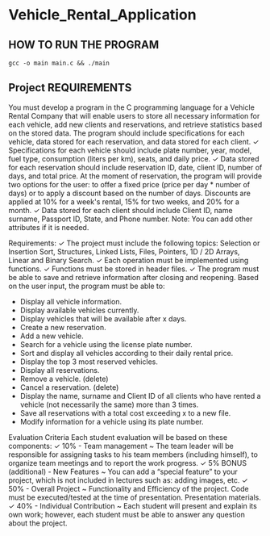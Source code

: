 # Vehicle_Rental_Application

## HOW TO RUN THE PROGRAM
```console
gcc -o main main.c && ./main
```

## Project REQUIREMENTS

You must develop a program in the C programming language for a Vehicle Rental Company that
will enable users to store all necessary information for each vehicle, add new clients and
reservations, and retrieve statistics based on the stored data. The program should include
specifications for each vehicle, data stored for each reservation, and data stored for each client.
✓ Specifications for each vehicle should include plate number, year, model, fuel type,
consumption (liters per km), seats, and daily price.
✓ Data stored for each reservation should include reservation ID, date, client ID, number of
days, and total price. At the moment of reservation, the program will provide two options
for the user: to offer a fixed price (price per day * number of days) or to apply a discount
based on the number of days. Discounts are applied at 10% for a week's rental, 15% for
two weeks, and 20% for a month.
✓ Data stored for each client should include Client ID, name surname, Passport ID, State,
and Phone number.
Note: You can add other attributes if it is needed.

Requirements:
✓ The project must include the following topics: Selection or Insertion Sort, Structures,
Linked Lists, Files, Pointers, 1D / 2D Arrays, Linear and Binary Search.
✓ Each operation must be implemented using functions.
✓ Functions must be stored in header files.
✓ The program must be able to save and retrieve information after closing and reopening.
Based on the user input, the program must be able to:
- Display all vehicle information.
- Display available vehicles currently.
- Display vehicles that will be available after x days.
- Create a new reservation.
- Add a new vehicle.
- Search for a vehicle using the license plate number.
- Sort and display all vehicles according to their daily rental price.
- Display the top 3 most reserved vehicles.
- Display all reservations.
- Remove a vehicle. (delete)
- Cancel a reservation. (delete)
- Display the name, surname and Client ID of all clients who have rented a vehicle (not
necessarily the same) more than 3 times.
- Save all reservations with a total cost exceeding x to a new file.
- Modify information for a vehicle using its plate number.

Evaluation Criteria
Each student evaluation will be based on these components:
✓ 10% - Team management ~ The team leader will be responsible for assigning tasks to his
team members (including himself), to organize team meetings and to report the work
progress.
✓ 5% BONUS (additional) - New Features ~ You can add a “special feature” to your project,
which is not included in lectures such as: adding images, etc.
✓ 50% - Overall Project ~ Functionality and Efficiency of the project. Code must be
executed/tested at the time of presentation. Presentation materials.
✓ 40% - Individual Contribution ~ Each student will present and explain its own work;
however, each student must be able to answer any question about the project.
